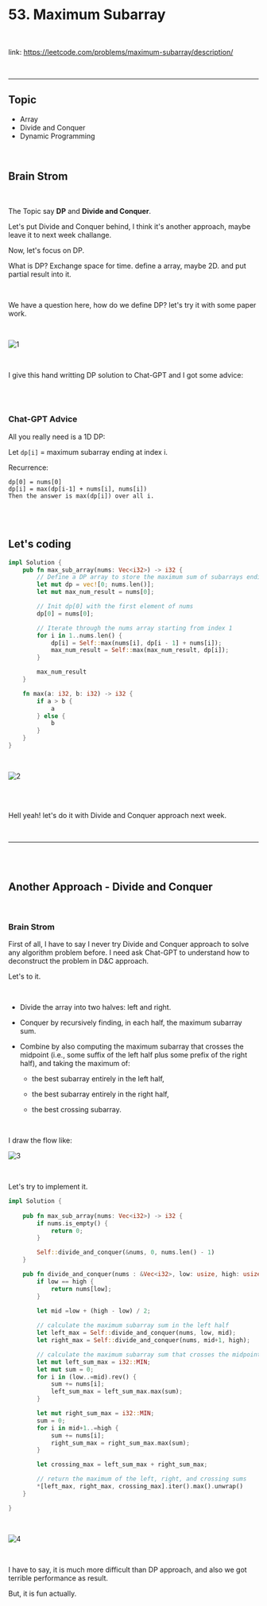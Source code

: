 # 53. Maximum Subarray

<br>

link: https://leetcode.com/problems/maximum-subarray/description/

<br>

---

## Topic

* Array
* Divide and Conquer
* Dynamic Programming

<br>

## Brain Strom

<br>

The Topic say __DP__ and __Divide and Conquer__.

Let's put Divide and Conquer behind, I think it's another approach, maybe leave it to next week challange.

Now, let's focus on DP.

What is DP? Exchange space for time. define a array, maybe 2D. and put partial result into it.

<br>

We have a question here, how do we define DP? let's try it with some paper work.

<br>

![1](imgs/053_1.jpg)

<br>

I give this hand writting DP solution to Chat-GPT and I got some advice:

<br>
<br>

### Chat-GPT Advice

All you really need is a 1D DP:

Let `dp[i]` = maximum subarray ending at index i.

Recurrence:

```
dp[0] = nums[0]
dp[i] = max(dp[i-1] + nums[i], nums[i])
Then the answer is max(dp[i]) over all i.
```

<br>
<br>

## Let's coding

```rust
impl Solution {
    pub fn max_sub_array(nums: Vec<i32>) -> i32 {
        // Define a DP array to store the maximum sum of subarrays ending at each index
        let mut dp = vec![0; nums.len()];
        let mut max_num_result = nums[0];

        // Init dp[0] with the first element of nums
        dp[0] = nums[0];

        // Iterate through the nums array starting from index 1
        for i in 1..nums.len() {
            dp[i] = Self::max(nums[i], dp[i - 1] + nums[i]);
            max_num_result = Self::max(max_num_result, dp[i]);
        }

        max_num_result
    }

    fn max(a: i32, b: i32) -> i32 {
        if a > b {
            a
        } else {
            b
        }
    }
}
```

<br>

![2](imgs/053_2.jpg)

<br>
<br>

Hell yeah! let's do it with Divide and Conquer approach next week.

<br>

---

<br>
<br>

## Another Approach - Divide and Conquer

<br>

### Brain Strom

First of all, I have to say I never try Divide and Conquer approach to solve any algorithm problem before.
I need ask Chat-GPT to understand how to deconstruct the problem in D&C approach.

Let's to it.

<br>

* Divide the array into two halves: left and right.

* Conquer by recursively finding, in each half, the maximum subarray sum.

* Combine by also computing the maximum subarray that crosses the midpoint (i.e., some suffix of the left half plus some prefix of the right half), and taking the maximum of:

    * the best subarray entirely in the left half,

    * the best subarray entirely in the right half,

    * the best crossing subarray.

<br>

I draw the flow like:

![3](imgs/053_3.jpg)

<br>

Let's try to implement it.

```rust
impl Solution {
    
    pub fn max_sub_array(nums: Vec<i32>) -> i32 {
        if nums.is_empty() {
            return 0;
        }

        Self::divide_and_conquer(&nums, 0, nums.len() - 1)
    }

    pub fn divide_and_conquer(nums : &Vec<i32>, low: usize, high: usize) -> i32 {
        if low == high {
            return nums[low];
        }
        
        let mid =low + (high - low) / 2;

        // calculate the maximum subarray sum in the left half
        let left_max = Self::divide_and_conquer(nums, low, mid);
        let right_max = Self::divide_and_conquer(nums, mid+1, high);

        // calculate the maximum subarray sum that crosses the midpoint
        let mut left_sum_max = i32::MIN;
        let mut sum = 0;
        for i in (low..=mid).rev() {
            sum += nums[i];
            left_sum_max = left_sum_max.max(sum);
        }

        let mut right_sum_max = i32::MIN;
        sum = 0;
        for i in mid+1..=high {
            sum += nums[i];
            right_sum_max = right_sum_max.max(sum);
        }

        let crossing_max = left_sum_max + right_sum_max;

        // return the maximum of the left, right, and crossing sums
        *[left_max, right_max, crossing_max].iter().max().unwrap()
    }

}
```

<br>

![4](imgs/053_4.jpg)

<br>

I have to say, it is much more difficult than DP approach, and also we got terrible performance as result.

But, it is fun actually.